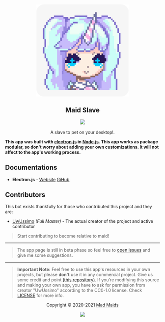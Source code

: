 <p align="center"><img height="300" width="300" src="./icons/icon.png" alt="Slave"/></p>

<h2 align="center">Maid Slave</h2>

<p align="center"><a href="https://github.com/mad-maids/maid.slave/releases"><img src="https://img.shields.io/static/v1.svg?style=flat-square&label=release&message=1.0.0&logoColor=eceff4&logo=github&colorA=000000&colorB=ffffff"/></a></p>

<p align="center"> A slave to pet on your desktop!.</p>

**This app was built with [electron.js](https://github.com/electron) in
[Node.js](https://nodejs.org/en/). This app works as package modular, so don't
worry about adding your own customizations. It will not affect to the app's
working process.**

## Documentations

-   **Electron.js** - [Website](https://www.electronjs.org/) [GiHub](https://github.com/electron)

## Contributors

This bot exists thankfully for those who contributed this project and they are:

-   [UwUssimo](https://github.com/uwussimo) _(Full Master)_ - The actual creator
    of the project and active contributor

> Start contributing to become relative to maid!
---

> The app page is still in beta phase so feel free to
> [open issues](https://github.com/mad-maids/maid.slave/issues/new) and give me some
> suggestions.
---

> **Important Note:** Feel free to use this app's resources in your own projects, but 
> please **don't** use it in any commercial project. Give us some credit and point
> [(this repository)](https://github.com/mad-maids/maid.slave). If you're modifying
> this source and making your own app, you have to ask for permission from
> creator "UwUssimo" according to the CC0-1.0 license. Check [LICENSE](license)
> for more info.
<p align="center">Copyright &copy; 2020-2021 <a href="https://maid.uz" target="_blank">Mad Maids</a></p>

<p align="center"><a href="https://github.com/mad-maids/maid.ts/blob/master/license"><img src="https://img.shields.io/static/v1.svg?style=flat-square&label=License&message=CC0-1.0&logoColor=eceff4&logo=github&colorA=000000&colorB=ffffff"/></a></p>
